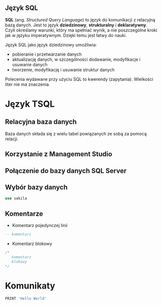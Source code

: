 ## Język SQL

**SQL** (ang. _Structured Query Language_) to język do komunikacji z relacyjną bazą danych. Jest to język **dziedzinowy**, **strukturalny** i **deklaratywny**. Czyli określamy warunki, który ma spełniać wynik, a nie poszczególne kroki jak w języku imperatywnym. Dzięki temu jest łatwy do nauki.

Język SQL jako język dziedzinowy umożliwia:
- pobieranie i przetwarzanie danych
- aktualizację danych, w szczególności dodawanie, modyfikacje i usuwanie danych
- tworzenie, modyfikację i usuwanie struktur danych

Polecenia wydawane przy użyciu SQL to kwerendy (zapytania). Wielkości liter nie ma znaczenia. 

# Język TSQL


## Relacyjna baza danych

Baza danych składa się z wielu tabel powiązanych ze sobą za pomocą relacji. 

## Korzystanie z Management Studio
## Połączenie do bazy danych SQL Server

## Wybór bazy danych

~~~ sql
use sakila
~~~
## Komentarze

- Komentarz pojedynczej linii
~~~ sql
-- komentarz
~~~

- Komentarz blokowy
~~~ sql
/* 
   komentarz
   blokowy
*/
~~~

# Komunikaty

~~~ sql
PRINT 'Hello World'
~~~

